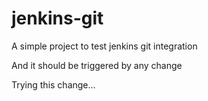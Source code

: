 # jenkins-git

A simple project to test jenkins git integration

And it should be triggered by any change

Trying this change...
